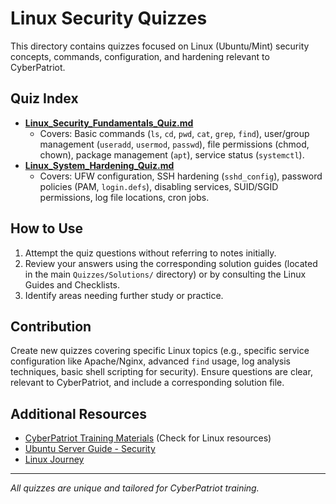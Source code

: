 # Linux Security Quizzes

This directory contains quizzes focused on Linux (Ubuntu/Mint) security concepts, commands, configuration, and hardening relevant to CyberPatriot.

## Quiz Index

-   [**Linux_Security_Fundamentals_Quiz.md**](Linux_Security_Fundamentals_Quiz.md)
    *   Covers: Basic commands (`ls`, `cd`, `pwd`, `cat`, `grep`, `find`), user/group management (`useradd`, `usermod`, `passwd`), file permissions (chmod, chown), package management (`apt`), service status (`systemctl`).
-   [**Linux_System_Hardening_Quiz.md**](Linux_System_Hardening_Quiz.md)
    *   Covers: UFW configuration, SSH hardening (`sshd_config`), password policies (PAM, `login.defs`), disabling services, SUID/SGID permissions, log file locations, cron jobs.

## How to Use

1.  Attempt the quiz questions without referring to notes initially.
2.  Review your answers using the corresponding solution guides (located in the main `Quizzes/Solutions/` directory) or by consulting the Linux Guides and Checklists.
3.  Identify areas needing further study or practice.

## Contribution

Create new quizzes covering specific Linux topics (e.g., specific service configuration like Apache/Nginx, advanced `find` usage, log analysis techniques, basic shell scripting for security). Ensure questions are clear, relevant to CyberPatriot, and include a corresponding solution file.

## Additional Resources

-   [CyberPatriot Training Materials](https://www.uscyberpatriot.org/competition/training-materials) (Check for Linux resources)
-   [Ubuntu Server Guide - Security](https://ubuntu.com/server/docs/security)
-   [Linux Journey](https://linuxjourney.com/)

---

*All quizzes are unique and tailored for CyberPatriot training.*
